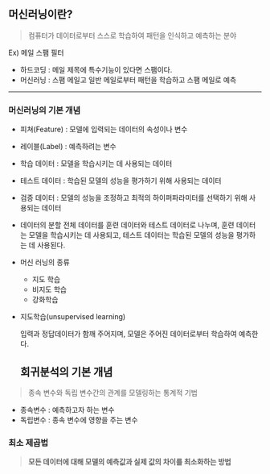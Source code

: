 ## 머신러닝이란?

> 컴퓨터가 데이터로부터 스스로 학습하여 패턴을 인식하고 예측하는 분야

Ex) 메일 스팸 필터

- 하드코딩 : 메일 제목에 특수기능이 있다면 스팸이다.
- 머신러닝 : 스팸 메일고 일반 메일로부터 패턴을 학습하고 스팸 메일로 예측

---

### 머신러닝의 기본 개념

- 피쳐(Feature) : 모델에 입력되는 데이터의 속성이나 변수
- 레이블(Label) : 예측하려는 변수

- 학습 데이터 : 모델을 학습시키는 데 사용되는 데이터
- 테스트 데이터 : 학습된 모델의 성능을 평가하기 위해 사용되는 데이터
- 검증 데이터 : 모델의 성능을 조정하고 최적의 하이퍼파라미터를 선택하기 위해 사용되는 데이터

- 데이터의 분할
  전체 데이터를 훈련 데이터와 테스트 데이터로 나누며, 훈련 데이터는 모델을 학습시키는 데 사용되고, 테스트 데이터는 학습된 모델의 성능을 평가하는 데 사용된다.

- 머신 러닝의 종류

  - 지도 학습
  - 비지도 학습
  - 강화학습

- 지도학습(unsupervised learning)

  입력과 정답데이터가 함깨 주어지며, 모델은 주어진 데이터로부터 학습하여 예측한다.

  ## 회귀분석의 기본 개념

> 종속 변수와 독립 변수간의 관계를 모델링하는 통계적 기법

- 종속변수 : 예측하고자 하는 변수
- 독립변수 : 종속 변수에 영향을 주는 변수

### 최소 제곱법

> **모든 데이터에 대해 모델의 예측값과 실제 값의 차이를 최소화하는 방법**
